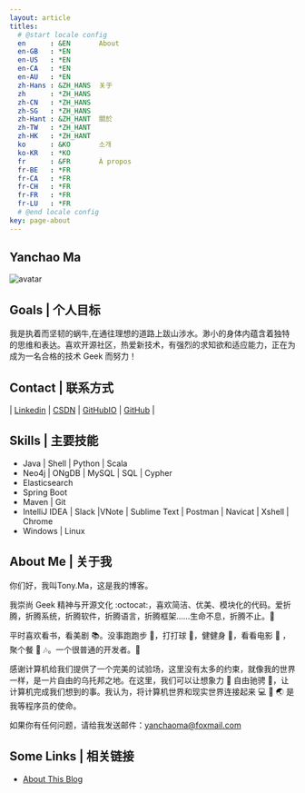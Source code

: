 ```yaml
---
layout: article
titles:
  # @start locale config
  en      : &EN       About
  en-GB   : *EN
  en-US   : *EN
  en-CA   : *EN
  en-AU   : *EN
  zh-Hans : &ZH_HANS  关于
  zh      : *ZH_HANS
  zh-CN   : *ZH_HANS
  zh-SG   : *ZH_HANS
  zh-Hant : &ZH_HANT  關於
  zh-TW   : *ZH_HANT
  zh-HK   : *ZH_HANT
  ko      : &KO       소개
  ko-KR   : *KO
  fr      : &FR       À propos
  fr-BE   : *FR
  fr-CA   : *FR
  fr-CH   : *FR
  fr-FR   : *FR
  fr-LU   : *FR
  # @end locale config
key: page-about
---
```


## Yanchao Ma
![avatar](https://media.licdn.cn/dms/image/C5103AQGqiqC6W7qg2g/profile-displayphoto-shrink_200_200/0?e=1597881600&v=beta&t=WSagsyv05Z08CMopjeGh_EhUnCmsgnACAnfAWtYJC10)

## Goals | 个人目标
我是执着而坚韧的蜗牛,在通往理想的道路上跋山涉水。渺小的身体内蕴含着独特的思维和表达。喜欢开源社区，热爱新技术，有强烈的求知欲和适应能力，正在为成为一名合格的技术 Geek 而努力！

## Contact | 联系方式

| [Linkedin](https://www.linkedin.com/in/yanchao-ma-0624b3b7/) | [CSDN](https://yc-ma.blog.csdn.net) | [GitHubIO](https://crazyyanchao.github.io/blog) | [GitHub](https://github.com/crazyyanchao) |

## Skills | 主要技能
- Java | Shell | Python | Scala
- Neo4j | ONgDB | MySQL | SQL | Cypher
- Elasticsearch
- Spring Boot
- Maven | Git
- IntelliJ IDEA | Slack |VNote | Sublime Text | Postman | Navicat | Xshell | Chrome
- Windows | Linux

## About Me | 关于我
你们好，我叫Tony.Ma，这是我的博客。

我崇尚 Geek 精神与开源文化 :octocat:，喜欢简洁、优美、模块化的代码。爱折腾，折腾系统，折腾软件，折腾语言，折腾框架……生命不息，折腾不止。:muscle:

平时喜欢看书，看美剧 :books:。没事跑跑步 :runner:，打打球 :basketball:，健健身 :muscle:，看看电影 :movie_camera: ，聚个餐 :rice: :notes:。一个很普通的开发者。:see_no_evil:

感谢计算机给我们提供了一个完美的试验场，这里没有太多的约束，就像我的世界一样，是一片自由的乌托邦之地。在这里，我们可以让想象力 :thought_balloon: 自由驰骋 :rocket:，让计算机完成我们想到的事。我认为，将计算机世界和现实世界连接起来 :computer: :link: :earth_asia: 是我等程序员的使命。

如果你有任何问题，请给我发送邮件：[yanchaoma@foxmail.com](https://mail.qq.com/)

## Some Links | 相关链接
- [About This Blog](https://mail.qq.com/)













